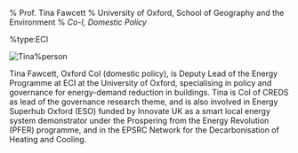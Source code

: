 % Prof. Tina Fawcett
% University of Oxford, School of Geography and the Environment
% _Co-I, Domestic Policy_

%type:ECI

![Tina](Tina.jpg)%person

Tina Fawcett, Oxford CoI (domestic policy), is Deputy Lead of the Energy Programme at ECI at the University of Oxford, specialising in policy and governance for energy-demand reduction in buildings. Tina is CoI of CREDS as lead of the governance research theme, and is also involved in Energy Superhub Oxford (ESO) funded by Innovate UK as a smart local energy system demonstrator under the Prospering from the Energy Revolution (PFER) programme, and in the EPSRC Network for the Decarbonisation of Heating and Cooling.
